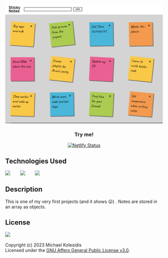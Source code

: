 <div align="center">
  <img src="./screenshots/sticky-notes-01.png" width="700px>

  <h1>Sticky Notes</h1>
  
  <h4>Fill your screen with sticky notes of various colors</h4>

<a href="https://sticky-notesjs.netlify.app/"><h3>Try me!</h3></a>

[![Netlify Status](https://api.netlify.com/api/v1/badges/08cee434-3817-4957-9754-d496765ea8e9/deploy-status)](https://app.netlify.com/sites/sticky-notesjs/deploys)

</div>

## Technologies Used

<a href="https://www.typescriptlang.org/"><img src="https://github.com/michaelkolesidis/tech-icons/blob/main/icons/typescript/typescript-original.svg" height="50px" /></a>
&nbsp;&nbsp;&nbsp;&nbsp;&nbsp;&nbsp;
<a href="https://en.wikipedia.org/wiki/CSS"><img src="https://github.com/michaelkolesidis/tech-icons/blob/main/icons/css3/css3-plain.svg" height="50px" /></a>
&nbsp;&nbsp;&nbsp;&nbsp;&nbsp;&nbsp;
<a href="https://www.yarnpkg.com/"><img src="https://github.com/michaelkolesidis/tech-icons/blob/main/icons/yarn/yarn-original.svg" height="50px" /></a>

## Description

<p>This is one of my very first projects (and it shows 😛) . Notes are stored in an array as objects.</p>

## License

<a href="https://www.gnu.org/licenses/agpl-3.0.html"><img src="https://upload.wikimedia.org/wikipedia/commons/0/06/AGPLv3_Logo.svg" height="100px" /></a>

Copyright (c) 2023 Michael Kolesidis<br>
Licensed under the [GNU Affero General Public License v3.0](https://www.gnu.org/licenses/agpl-3.0.html).
